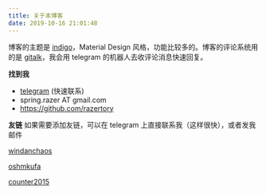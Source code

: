 ```yaml
---
title: 关于本博客
date: 2019-10-16 21:01:48
---
```


博客的主题是 [indigo](https://github.com/yscoder/hexo-theme-indigo)，Material Design 风格，功能比较多的。博客的评论系统用的是 [gitalk](https://github.com/gitalk/gitalk)，我会用 telegram 的机器人去收评论消息快速回复。

**找到我**

- [telegram](https://t.me/razertory) (快速联系)
- spring.razer AT gmail.com
- https://github.com/razertory

**友链**
如果需要添加友链，可以在 telegram 上直接联系我（这样很快），或者发我邮件

[windanchaos](https://blog.windanchaos.tech/)

[oshmkufa](https://oshmkufa2010.github.io/)

[counter2015](https://counter2015.com/)
